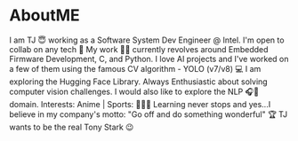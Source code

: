 # AboutME
I am TJ 😇 working as a Software System Dev Engineer @ Intel. I'm open to collab on any tech 🤩
My work  👩‍💻 currently revolves around Embedded Firmware Development, C, and Python.
I love AI projects and I've worked on a few of them using the famous CV algorithm - YOLO (v7/v8) 💻 I am exploring the Hugging Face Library.
Always Enthusiastic about solving computer vision challenges. I would also like to explore the NLP  🎧🎼  domain.
Interests: Anime | Sports: 🥎🏀🏐
Learning never stops and yes...I believe in my company's motto: "Go off and do something wonderful" 🏆
TJ wants to be the real Tony Stark 😉
